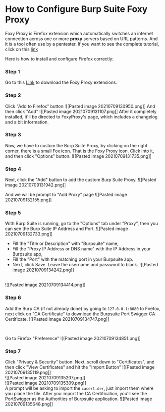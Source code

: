 # How to Configure Burp Suite Foxy Proxy
Foxy Proxy is Firefox extension which automatically switches an internet connection across one or more **proxy** servers based on URL patterns. And it is a tool often use by a pentester. If you want to see the complete tutorial, click on this [link](https://null-byte.wonderhowto.com/how-to/use-burp-foxyproxy-easily-switch-between-proxy-settings-0196630/)

Here is how to install and configure Firefox correctly:

### Step 1
Go to this [Link](https://addons.mozilla.org/en-US/firefox/addon/foxyproxy-standard/) to download the Foxy Proxy extensions. 
</br>

### Step 2
Click "Add to Firefox" button
![[Pasted image 20210709130950.png]]
And then click "Add"
![[Pasted image 20210709131107.png]]
After it completely installed, it'll be directed to FoxyProxy's page, which includes a changelog and a bit information.
</br>

### Step 3
Now, we have to custom the Burp Suite Proxy, by clicking on the right corner, there is a small Fox icon. That is the Foxy Proxy icon. Click into it, and then click "Options" button.
![[Pasted image 20210709131735.png]]
</br>

### Step 4
Next, click the "Add" button to add the custom Burp Suite Proxy.
![[Pasted image 20210709131942.png]]

And we will be prompt to "Add Proxy" page
![[Pasted image 20210709132155.png]]
</br>

### Step 5
With Burp Suite is running, go to the "Options" tab under "Proxy", then you can see the Burp Suite IP Address and Port.
![[Pasted image 20210709132733.png]]

- Fill the "Title or Description" with "Burpsuite" name,
- Fill the "Proxy IP Address or DNS name" with the IP Address in your Burpsuite app,
- Fill the "Port" with the matching port in your Burpsuite app.
- Next, click Save. Leave the username and password to blank.
![[Pasted image 20210709134242.png]]
</br>
![[Pasted image 20210709134414.png]]
</br>

### Step 6
Add the Burp CA (if not already done) by going to `127.0.0.1:8080` to Firefox, next click on "CA Certificate" to download the Burpsuite Port Swigger CA Certificate.
![[Pasted image 20210709134747.png]]

</br>

Go to Firefox "Preference"
![[Pasted image 20210709134851.png]]
</br>

### Step 7
Click "Privacy & Security" button. Next, scroll down to "Certificates", and then click "View Certificates" and hit the "Import Button"
![[Pasted image 20210709135119.png]]
</br>
![[Pasted image 20210709135207.png]]
</br>
![[Pasted image 20210709135309.png]]
</br>
A prompt will be asking to import the `cacert.der`, just import them where you place the file. After you import the CA Certification, you'll see the PortSwigger as the Authorities of Burpsuite application.
![[Pasted image 20210709135648.png]]
</br>